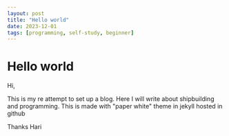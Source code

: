 ```yaml
---
layout: post
title: "Hello world"
date: 2023-12-01
tags: [programming, self-study, beginner]
---
```


# Hello world



Hi,

This is my re attempt to set up a blog. Here I will write about shipbuilding and programming.
This is made with "paper white" theme in jekyll hosted in github

Thanks 
Hari


